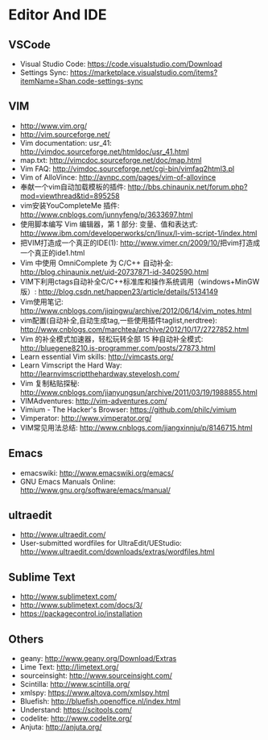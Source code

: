# Editor And IDE

## VSCode

* Visual Studio Code: <https://code.visualstudio.com/Download>
* Settings Sync: <https://marketplace.visualstudio.com/items?itemName=Shan.code-settings-sync>

## VIM

* <http://www.vim.org/>
* <http://vim.sourceforge.net/>
* Vim documentation: usr_41: <http://vimdoc.sourceforge.net/htmldoc/usr_41.html>
* map.txt: <http://vimcdoc.sourceforge.net/doc/map.html>
* Vim FAQ: <http://vimdoc.sourceforge.net/cgi-bin/vimfaq2html3.pl>
* Vim of AlloVince: <http://avnpc.com/pages/vim-of-allovince>
* 奉献一个vim自动加载模板的插件: <http://bbs.chinaunix.net/forum.php?mod=viewthread&tid=895258>
* vim安装YouCompleteMe 插件: <http://www.cnblogs.com/junnyfeng/p/3633697.html>
* 使用脚本编写 Vim 编辑器，第 1 部分: 变量、值和表达式: <http://www.ibm.com/developerworks/cn/linux/l-vim-script-1/index.html>
* 把VIM打造成一个真正的IDE(1): <http://www.vimer.cn/2009/10/>把vim打造成一个真正的ide1.html
* Vim 中使用 OmniComplete 为 C/C++ 自动补全: <http://blog.chinaunix.net/uid-20737871-id-3402590.html>
* VIM下利用ctags自动补全C/C++标准库和操作系统调用（windows+MinGW版）: <http://blog.csdn.net/happen23/article/details/5134149>
* Vim使用笔记: <http://www.cnblogs.com/jiqingwu/archive/2012/06/14/vim_notes.html>
* vim配置(自动补全,自动生成tag,一些使用插件taglist,nerdtree): <http://www.cnblogs.com/marchtea/archive/2012/10/17/2727852.html>
* Vim 的补全模式加速器，轻松玩转全部 15 种自动补全模式: <http://bluegene8210.is-programmer.com/posts/27873.html>
* Learn essential Vim skills: <http://vimcasts.org/>
* Learn Vimscript the Hard Way: <http://learnvimscriptthehardway.stevelosh.com/>
* Vim 复制粘贴探秘: <http://www.cnblogs.com/jianyungsun/archive/2011/03/19/1988855.html>
* VIMAdventures: <http://vim-adventures.com/>
* Vimium - The Hacker's Browser: <https://github.com/philc/vimium>
* Vimperator: <http://www.vimperator.org/>
* VIM常见用法总结: <http://www.cnblogs.com/jiangxinnju/p/8146715.html>

## Emacs

* emacswiki: <http://www.emacswiki.org/emacs/>
* GNU Emacs Manuals Online: <http://www.gnu.org/software/emacs/manual/>

## ultraedit

* <http://www.ultraedit.com/>
* User-submitted wordfiles for UltraEdit/UEStudio: <http://www.ultraedit.com/downloads/extras/wordfiles.html>

## Sublime Text

* <http://www.sublimetext.com/>
* <http://www.sublimetext.com/docs/3/>
* <https://packagecontrol.io/installation>

## Others

* geany: <http://www.geany.org/Download/Extras>
* Lime Text: <http://limetext.org/>
* sourceinsight: <http://www.sourceinsight.com/>
* Scintilla: <http://www.scintilla.org/>
* xmlspy: <https://www.altova.com/xmlspy.html>
* Bluefish: <http://bluefish.openoffice.nl/index.html>
* Understand: <https://scitools.com/>
* codelite: <http://www.codelite.org/>
* Anjuta: <http://anjuta.org/>
